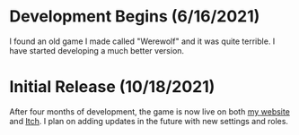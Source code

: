 # Development Begins (6/16/2021)
I found an old game I made called "Werewolf" and it was quite terrible. I have started developing a much better version.

# Initial Release (10/18/2021)
After four months of development, the game is now live on both [my website](https://arjhantoteck.vercel.app/werewolf/) and [Itch](https://arjhantoteck.itch.io/werewolf). I plan on adding updates in the future with new settings and roles.
